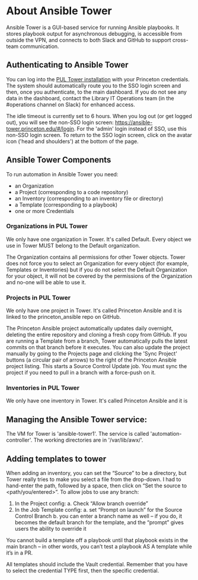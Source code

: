 # About Ansible Tower

Ansible Tower is a GUI-based service for running Ansible playbooks. It stores playbook output for asynchronous debugging, is accessible from outside the VPN, and connects to both Slack and GitHub to support cross-team communication.

## Authenticating to Ansible Tower

You can log into the [PUL Tower installation](https://ansible-tower.princeton.edu) with your Princeton credentials. The system should automatically route you to the SSO login screen and then, once you authenticate, to the main dashboard. If you do not see any data in the dashboard, contact the Library IT Operations team (in the #operations channel on Slack) for enhanced access.

The idle timeout is currently set to 6 hours. When you log out (or get logged out), you will see the non-SSO login screen: https://ansible-tower.princeton.edu/#/login.  For the 'admin' login instead of SSO, use this non-SSO login screen. To return to the SSO login screen, click on the avatar icon ('head and shoulders') at the bottom of the page.

## Ansible Tower Components

To run automation in Ansible Tower you need:
  - an Organization
  - a Project (corresponding to a code repository)
  - an Inventory (corresponding to an inventory file or directory)
  - a Template (corresponding to a playbook)
  - one or more Credentials

### Organizations in PUL Tower

We only have one organization in Tower. It's called Default. Every object we use in Tower MUST belong to the Default organization.

The Organization contains all permissions for other Tower objects. Tower does not force you to select an Organization for every object (for example, Templates or Inventories) but if you do not select the Default Organization for your object, it will not be covered by the permissions of the Organization and no-one will be able to use it.

### Projects in PUL Tower

We only have one project in Tower. It's called Princeton Ansible and it is linked to the princeton_ansible repo on GitHub.

The Princeton Ansible project automatically updates daily overnight, deleting the entire repository and cloning a fresh copy from GitHub. If you are running a Template from a branch, Tower automatically pulls the latest commits on that branch before it executes. You can also update the project manually by going to the Projects page and clicking the 'Sync Project' buttons (a circular pair of arrows) to the right of the Princeton Ansible project listing. This starts a Source Control Update job. You must sync the project if you need to pull in a branch with a force-push on it.

### Inventories in PUL Tower

We only have one inventory in Tower. It's called Princeton Ansible and it is 

## Managing the Ansible Tower service:

The VM for Tower is 'ansible-tower1'.
The service is called 'automation-controller'.
The working directories are in '/var/lib/awx/'.

## Adding templates to tower

When adding an inventory, you can set the “Source” to be a directory, but Tower really tries to make you select a file from the drop-down. I had to hand-enter the path, followed by a space, then click on “Set the source to <path/you/entered>”.
To allow jobs to use any branch:
1.	In the Project config:
a.	Check “Allow branch override”
2.	In the Job Template config:
a.	set “Prompt on launch” for the Source Control Branch
b.	you can enter a branch name as well – if you do, it becomes the default branch for the template, and the “prompt” gives users the ability to override it


You cannot build a template off a playbook until that playbook exists in the main branch – in other words, you can’t test a playbook AS A template while it’s in a PR.

All templates should include the Vault credential. Remember that you have to select the credential TYPE first, then the specific credential.
